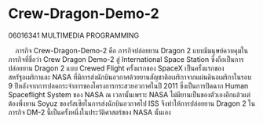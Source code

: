 # Crew-Dragon-Demo-2
06016341 MULTIMEDIA PROGRAMMING

&emsp;ภารกิจ Crew-Dragon-Demo-2 คือ ภารกิจปล่อยยาน Dragon 2 แบบมีมนุษย์ควบคุมในภารกิจที่ชื่อว่า Crew Dragon Demo-2 สู่ International Space Station ซึ่งถือเป็นการปล่อยยาน Dragon 2 แบบ Crewed Flight ครั้งแรกของ SpaceX เป็นครั้งแรกของสหรัฐอเมริกาและ NASA ที่มีการส่งนักบินอวกาศด้วยยานสัญชาติอเมริกาจากแผ่นดินอเมริกาในรอบ 9 ปีหลังจากการปลดกระจำการของโครงการกระสวยอวกาศในปี 2011 ซึ่งเป็นการปิดฉาก Human Spaceflight System ของ NASA ณ เวลานั้นเพราะ NASA ไม่มียานเป็นของตัวเองอีกแล้วแต่ต้องพึ่งยาน Soyuz ของรัสเซียในการส่งนักบินอวกาศไป ISS จึงทำให้การปล่อยยาน Dragon 2 ในภารกิจ DM-2 นี้เป็นครั้งหนึ่งในประวัติศาสตร์ของ NASA นั้นเอง
